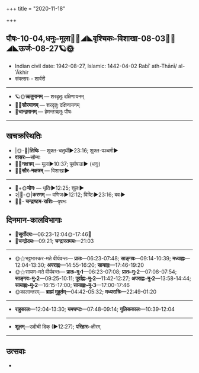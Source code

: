 +++
title = "2020-11-18"

+++
## पौषः-10-04,धनुः-मूला🌛🌌◢◣वृश्चिकः-विशाखा-08-03🌌🌞◢◣ऊर्जः-08-27🪐🌞
- Indian civil date: 1942-08-27, Islamic: 1442-04-02 Rabīʿ ath-Thānī/ al-ʾĀkhir
- संवत्सरः - शार्वरी
___________________
- 🪐🌞**ऋतुमानम्** — शरदृतुः दक्षिणायनम्
- 🌌🌞**सौरमानम्** — शरदृतुः दक्षिणायनम्
- 🌛**चान्द्रमानम्** — हेमन्तऋतुः पौषः
___________________


## खचक्रस्थितिः
- |🌞-🌛|**तिथिः** — शुक्ल-चतुर्थी►23:16; शुक्ल-पञ्चमी►  
- **वासरः**—सौम्यः  
- 🌌🌛**नक्षत्रम्** — मूला►10:37; पूर्वाषाढा► (धनुः)  
- 🌌🌞**सौर-नक्षत्रम्** — विशाखा►  
___________________
- 🌛+🌞**योगः** — धृतिः►12:25; शूलः►  
- २|🌛-🌞|**करणम्** — वणिजः►12:12; विष्टिः►23:16; बवः►  
- 🌌🌛- **चन्द्राष्टम-राशिः**—वृषभः  


## दिनमान-कालविभागाः
- 🌅**सूर्योदयः**—06:23-12:04🌞️-17:46🌇  
- 🌛**चन्द्रोदयः**—09:21; **चन्द्रास्तमयः**—21:03  
___________________
- 🌞⚝भट्टभास्कर-मते वीर्यवन्तः— **प्रातः**—06:23-07:48; **साङ्गवः**—09:14-10:39; **मध्याह्नः**—12:04-13:30; **अपराह्णः**—14:55-16:20; **सायाह्नः**—17:46-19:20  
- 🌞⚝सायण-मते वीर्यवन्तः— **प्रातः-मु॰1**—06:23-07:08; **प्रातः-मु॰2**—07:08-07:54; **साङ्गवः-मु॰2**—09:25-10:11; **पूर्वाह्णः-मु॰2**—11:42-12:27; **अपराह्णः-मु॰2**—13:58-14:44; **सायाह्णः-मु॰2**—16:15-17:00; **सायाह्णः-मु॰3**—17:00-17:46  
- 🌞कालान्तरम्— **ब्राह्मं मुहूर्तम्**—04:42-05:32; **मध्यरात्रिः**—22:49-01:20  
___________________
- **राहुकालः**—12:04-13:30; **यमघण्टः**—07:48-09:14; **गुलिककालः**—10:39-12:04  
___________________
- **शूलम्**—उदीची दिक् (►12:27); **परिहारः**–क्षीरम्  
___________________

## उत्सवाः
- 
